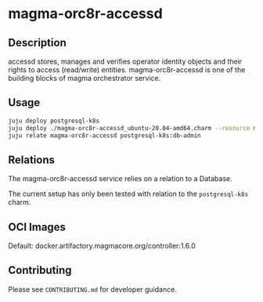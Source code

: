 # magma-orc8r-accessd

## Description
accessd stores, manages and verifies operator identity objects and their rights to access 
(read/write) entities. magma-orc8r-accessd is one of the building blocks of magma orchestrator 
service.

## Usage

```bash
juju deploy postgresql-k8s
juju deploy ./magma-orc8r-accessd_ubuntu-20.04-amd64.charm --resource magma-orc8r-accessd-image=docker.artifactory.magmacore.org/controller:1.6.0
juju relate magma-orc8r-accessd postgresql-k8s:db-admin
```

## Relations

The magma-orc8r-accessd service relies on a relation to a Database. 

The current setup has only been tested with relation to the `postgresql-k8s` charm.

## OCI Images

Default: docker.artifactory.magmacore.org/controller:1.6.0

## Contributing

Please see `CONTRIBUTING.md` for developer guidance.

